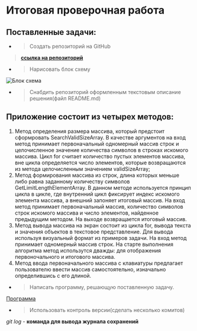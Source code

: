 # Итоговая проверочная работа

## Поставленные задачи:

* >Создать репозиторий на GitHub

>[**ссылка на репозиторий**](https://github.com/draiv01/FinalWork.git)

* >Нарисовать блок схему

![Блок схема](333.jpg)

* >Снабдить репозиторий оформленным текстовым описание решения(файл README.md)

## Приложение состоит из четырех методов:

1. Метод определения размера массива, который предстоит сформровать SearchValidSizeArray. В качестве аргументов на вход метод принимает первоначальный одномерный массив строк и целочисленное значение количества символов в строках искомого массива. Цикл for считает количество пустых элементов массива, вне цикла определяется число элементов, которые возвращаются из метода целочисленным значением validSizeArray;
2. Метод формирования массива из строк, длина которых меньше либо равна заданному количеству символов GetLimitLengthElementArray. В данном методе используется принцип цикла в цикле, где внутренний цикл фиксирует индекс искомого элемента массива, а внешний запоняет итоговый массив. На вход метод принимает первоначальный массив, количество символов строк искомого массива и число элементов, найденное предыдущим методом. На выходе возвращается итоговый массив.
3. Метод вывода массива на экран состоит из цикла for, вывода текста и значения объектов в текстовое представление. Для вывода используя визуальный формат из примеров задачи. На вход метод принимает одномерный массив строк. На старте выполнения алгоритма метод использутся дважды: для отображения первоночального и итогового массива.
4. Метод ввода первоначального массива с клавиатуры предлагает пользователю ввести массив самостоятельно, изначально определившись с его длиной.

* >Написать программу, решающую поставленную задачу.

[Программа](Program.cs)

* >Использовать контроль версии(сделать несколько комитов)

*git log* - **команда для вывода журнала сохранений**